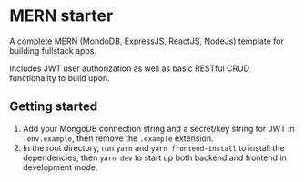 # MERN starter

A complete MERN (MondoDB, ExpressJS, ReactJS, NodeJs) template for building fullstack apps.

Includes JWT user authorization as well as basic RESTful CRUD functionality to build upon.

## Getting started

1. Add your MongoDB connection string and a secret/key string for JWT in `.env.example`, then remove the `.example` extension.
2. In the root directory, run `yarn` and `yarn frontend-install` to install the dependencies, then `yarn dev` to start up both backend and frontend in development mode.




